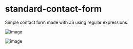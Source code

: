# standard-contact-form
Simple contact form made with JS using regular expressions.

![image](https://github.com/cacatem/standard-contact-form/assets/114022777/2cd63d9c-763a-42c7-bce3-8de3ec44dcb9)

![image](https://github.com/cacatem/standard-contact-form/assets/114022777/263a8df0-062b-4f93-b5d2-706cea9687a7)
